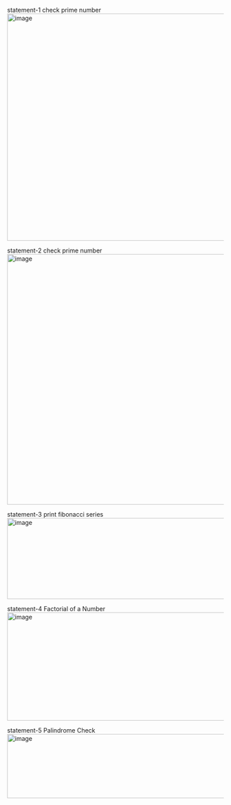 statement-1 check prime number
<img width="1564" height="527" alt="image" src="https://github.com/user-attachments/assets/440c83c0-8827-49c3-8122-e30f0bbef8bd" />

statement-2 check prime number
<img width="1277" height="581" alt="image" src="https://github.com/user-attachments/assets/e6c72296-413c-430c-955b-7c73b06a2108" />


statement-3 print fibonacci series
<img width="1271" height="188" alt="image" src="https://github.com/user-attachments/assets/3edb42f7-11d4-49bb-8ff0-f929bd6723c5" />

statement-4 Factorial of a Number
<img width="1611" height="251" alt="image" src="https://github.com/user-attachments/assets/e4b91f68-feeb-499c-97e1-74b864c22799" />

statement-5 Palindrome Check
<img width="1170" height="149" alt="image" src="https://github.com/user-attachments/assets/a6322245-7dd7-406e-b49a-22bc5134bba4" />

